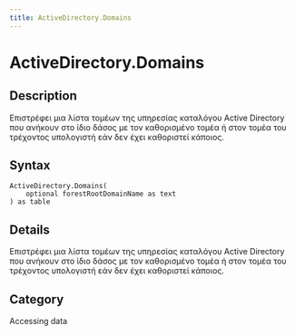 ```yaml
---
title: ActiveDirectory.Domains
---
```


# ActiveDirectory.Domains


## Description

Επιστρέφει μια λίστα τομέων της υπηρεσίας καταλόγου Active Directory που ανήκουν στο ίδιο δάσος με τον καθορισμένο τομέα ή στον τομέα του τρέχοντος υπολογιστή εάν δεν έχει καθοριστεί κάποιος.


## Syntax

```powerquery
ActiveDirectory.Domains(
    optional forestRootDomainName as text
) as table
```


## Details

Επιστρέφει μια λίστα τομέων της υπηρεσίας καταλόγου Active Directory που ανήκουν στο ίδιο δάσος με τον καθορισμένο τομέα ή στον τομέα του τρέχοντος υπολογιστή εάν δεν έχει καθοριστεί κάποιος.



## Category
Accessing data
